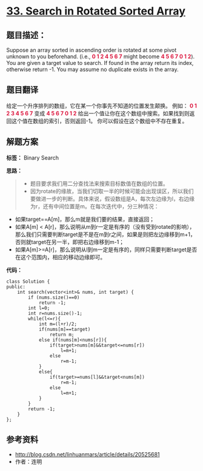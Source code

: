 # [33. Search in Rotated Sorted Array](https://leetcode.com/problems/search-in-rotated-sorted-array/description/)

## 题目描述：

Suppose an array sorted in ascending order is rotated at some pivot unknown to you beforehand.
(i.e., <font color="Crimson">**0 1 2 4 5 6 7** </font>might become <font color="Crimson">**4 5 6 7 0 1 2**</font>).
You are given a target value to search. If found in the array return its index, otherwise return -1.
You may assume no duplicate exists in the array.
## 题目翻译
给定一个升序排列的数组，它在某一个你事先不知道的位置发生颠换。
例如： <font color="Crimson">**0 1 2 3 4 5 6 7**</font> 变成 <font color="Crimson">**4 5 6 7 0 1 2**</font>
给出一个值让你在这个数组中搜索。如果找到则返回这个值在数组的索引，否则返回-1。
你可以假设在这个数组中不存在重复。

## 解题方案
**标签：** Binary Search

**思路：**

 > * 题目要求我们用二分查找法来搜索目标数值在数组的位置。
 > * 因为rotate的缘故，当我们切取一半的时候可能会出现误区，所以我们要做进一步的判断。具体来说，假设数组是A，每次左边缘为l，右边缘为r，还有中间位置是m。在每次迭代中，分三种情况：
 - 如果target==A[m]，那么m就是我们要的结果，直接返回；
 - 如果A[m] < A[r]，那么说明从m到r一定是有序的（没有受到rotate的影响），那么我们只需要判断target是不是在m到r之间，如果是则把左边缘移到m+1，否则就target在另一半，即把右边缘移到m-1；
 - 如果A[m]>=A[r]，那么说明从l到m一定是有序的，同样只需要判断target是否在这个范围内，相应的移动边缘即可。

**代码：**

```
class Solution {
public:
    int search(vector<int>& nums, int target) {
        if (nums.size()==0)
            return -1;
        int l=0;
        int r=nums.size()-1;
        while(l<=r){
            int m=(l+r)/2;
            if(nums[m]==target)
                return m;
            else if(nums[m]<nums[r]){
                if(target>nums[m]&&target<=nums[r])
                    l=m+1;
                else
                    r=m-1;
            }
            else{
                if(target>=nums[l]&&target<nums[m])
                    r=m-1;
                else
                    l=m+1;
            }
        }
        return -1;
    }
};
```
 
## 参考资料

- http://blog.csdn.net/linhuanmars/article/details/20525681
- 作者：连明